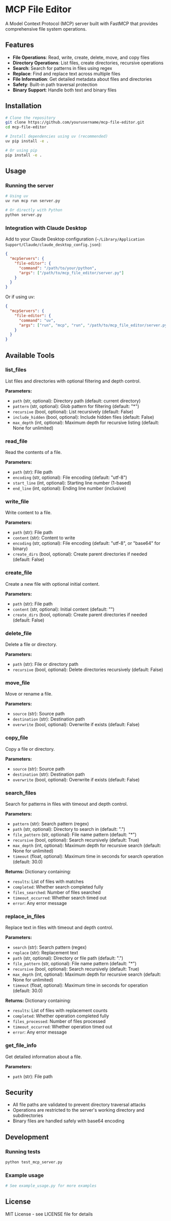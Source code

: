 # MCP File Editor

A Model Context Protocol (MCP) server built with FastMCP that provides comprehensive file system operations.

## Features

- **File Operations**: Read, write, create, delete, move, and copy files
- **Directory Operations**: List files, create directories, recursive operations
- **Search**: Search for patterns in files using regex
- **Replace**: Find and replace text across multiple files
- **File Information**: Get detailed metadata about files and directories
- **Safety**: Built-in path traversal protection
- **Binary Support**: Handle both text and binary files

## Installation

```bash
# Clone the repository
git clone https://github.com/yourusername/mcp-file-editor.git
cd mcp-file-editor

# Install dependencies using uv (recommended)
uv pip install -e .

# Or using pip
pip install -e .
```

## Usage

### Running the server

```bash
# Using uv
uv run mcp run server.py

# Or directly with Python
python server.py
```

### Integration with Claude Desktop

Add to your Claude Desktop configuration (`~/Library/Application Support/Claude/claude_desktop_config.json`):

```json
{
  "mcpServers": {
    "file-editor": {
      "command": "/path/to/your/python",
      "args": ["/path/to/mcp_file_editor/server.py"]
    }
  }
}
```

Or if using uv:

```json
{
  "mcpServers": {
    "file-editor": {
      "command": "uv",
      "args": ["run", "mcp", "run", "/path/to/mcp_file_editor/server.py"]
    }
  }
}
```

## Available Tools

### list_files
List files and directories with optional filtering and depth control.

**Parameters:**
- `path` (str, optional): Directory path (default: current directory)
- `pattern` (str, optional): Glob pattern for filtering (default: \"*\")
- `recursive` (bool, optional): List recursively (default: False)
- `include_hidden` (bool, optional): Include hidden files (default: False)
- `max_depth` (int, optional): Maximum depth for recursive listing (default: None for unlimited)

### read_file
Read the contents of a file.

**Parameters:**
- `path` (str): File path
- `encoding` (str, optional): File encoding (default: "utf-8")
- `start_line` (int, optional): Starting line number (1-based)
- `end_line` (int, optional): Ending line number (inclusive)

### write_file
Write content to a file.

**Parameters:**
- `path` (str): File path
- `content` (str): Content to write
- `encoding` (str, optional): File encoding (default: "utf-8", or "base64" for binary)
- `create_dirs` (bool, optional): Create parent directories if needed (default: False)

### create_file
Create a new file with optional initial content.

**Parameters:**
- `path` (str): File path
- `content` (str, optional): Initial content (default: "")
- `create_dirs` (bool, optional): Create parent directories if needed (default: False)

### delete_file
Delete a file or directory.

**Parameters:**
- `path` (str): File or directory path
- `recursive` (bool, optional): Delete directories recursively (default: False)

### move_file
Move or rename a file.

**Parameters:**
- `source` (str): Source path
- `destination` (str): Destination path
- `overwrite` (bool, optional): Overwrite if exists (default: False)

### copy_file
Copy a file or directory.

**Parameters:**
- `source` (str): Source path
- `destination` (str): Destination path
- `overwrite` (bool, optional): Overwrite if exists (default: False)

### search_files
Search for patterns in files with timeout and depth control.

**Parameters:**
- `pattern` (str): Search pattern (regex)
- `path` (str, optional): Directory to search in (default: \".\")
- `file_pattern` (str, optional): File name pattern (default: \"*\")
- `recursive` (bool, optional): Search recursively (default: True)
- `max_depth` (int, optional): Maximum depth for recursive search (default: None for unlimited)
- `timeout` (float, optional): Maximum time in seconds for search operation (default: 30.0)

**Returns:**
Dictionary containing:
- `results`: List of files with matches
- `completed`: Whether search completed fully
- `files_searched`: Number of files searched
- `timeout_occurred`: Whether search timed out
- `error`: Any error message

### replace_in_files
Replace text in files with timeout and depth control.

**Parameters:**
- `search` (str): Search pattern (regex)
- `replace` (str): Replacement text
- `path` (str, optional): Directory or file path (default: \".\")
- `file_pattern` (str, optional): File name pattern (default: \"*\")
- `recursive` (bool, optional): Search recursively (default: True)
- `max_depth` (int, optional): Maximum depth for recursive search (default: None for unlimited)
- `timeout` (float, optional): Maximum time in seconds for operation (default: 30.0)

**Returns:**
Dictionary containing:
- `results`: List of files with replacement counts
- `completed`: Whether operation completed fully
- `files_processed`: Number of files processed
- `timeout_occurred`: Whether operation timed out
- `error`: Any error message

### get_file_info
Get detailed information about a file.

**Parameters:**
- `path` (str): File path

## Security

- All file paths are validated to prevent directory traversal attacks
- Operations are restricted to the server's working directory and subdirectories
- Binary files are handled safely with base64 encoding

## Development

### Running tests

```bash
python test_mcp_server.py
```

### Example usage

```python
# See example_usage.py for more examples
```

## License

MIT License - see LICENSE file for details
